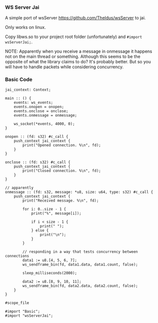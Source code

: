 ### WS Server Jai

A simple port of wsServer https://github.com/Theldus/wsServer to jai.

Only works on linux.

Copy libws.so to your project root folder (unfortunately) and `#import wsServerJai;`.

NOTE: Apparently when you receive a message in onmessage it happens not on the main thread or something. Although this seems to be the opposite of what the library claims to do? It's probably better. But so you will have to handle packets while considering concurrency.

### Basic Code
```jai
jai_context: Context;

main :: () {
    events: ws_events;
    events.onopen = onopen;
    events.onclose = onclose;
    events.onmessage = onmessage;

    ws_socket(*events, 4000, 0);
}

onopen :: (fd: s32) #c_call {
    push_context jai_context {
        print("Opened connection. %\n", fd);
    }
}

onclose :: (fd: s32) #c_call {
    push_context jai_context {
        print("Closed connection. %\n", fd);
    }
}

// apparently 
onmessage :: (fd: s32, message: *u8, size: u64, type: s32) #c_call {
    push_context jai_context {
        print("Received message. %\n", fd);
        
        for i: 0..size - 1 {
            print("%", message[i]);

            if i < size - 1 {
                print(" ");
            } else {
                print("\n");
            }
        }

        // responding in a way that tests concurrency between connections
        data1 := u8.[4, 5, 6, 7];
        ws_sendframe_bin(fd, data1.data, data1.count, false);

        sleep_milliseconds(2000);

        data2 := u8.[8, 9, 10, 11];
        ws_sendframe_bin(fd, data2.data, data2.count, false);
    }
}

#scope_file

#import "Basic";
#import "wsServerJai";
```